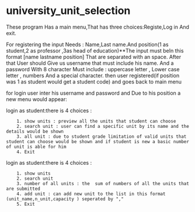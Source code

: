 # university_unit_selection

These program Has a main menu,That has three choices:Registe,Log in And exit.

For registering the input Needs : Name,Last name.And position(1 as student,2 as professor ,3as head of education)**The input must beIn this format [name  lastname position] That are separated with an space. 
After that User should Give us username that must include his  name. 
And a password With 8 character Must include : uppercase letter , Lower case letter , numbers And a special character.
then user registered(if position was 1 as student would get a student code) and goes back to main menu

for login user inter his username and password 
and Due to his position a new menu would appear:

login as student:there is 4 choices :

        1. show units : preview all the units that student can choose
        2. search unit : user can find a specific unit by its name and the details would be shown
        3. all unit : due to student grade limitation of valid units that student can choose would be shown and if student is new a basic number of unit is able for him
        4. Exit
        
 login as student:there is 4 choices :
 
        1. show units
        2. search unit
        3. number of all units : the  sum of numbers of all the units that  are submitted
        4. add unit : can add new unit to the list in this format (unit_name,n_unit,capacity ) seperated by ","
        5. Exit
        
     

